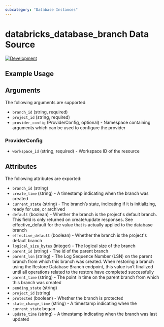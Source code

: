 ```yaml
---
subcategory: "Database Instances"
---
```

# databricks_database_branch Data Source
[![Development](https://img.shields.io/badge/Release_Stage-Development-red)](https://docs.databricks.com/aws/en/release-notes/release-types)



## Example Usage


## Arguments
The following arguments are supported:
* `branch_id` (string, required)
* `project_id` (string, required)
* `provider_config` (ProviderConfig, optional) - Namespace containing arguments which can be used to configure the provider

### ProviderConfig
* `workspace_id` (string, required) - Workspace ID of the resource

## Attributes
The following attributes are exported:
* `branch_id` (string)
* `create_time` (string) - A timestamp indicating when the branch was created
* `current_state` (string) - The branch’s state, indicating if it is initializing, ready for use, or archived
* `default` (boolean) - Whether the branch is the project's default branch. This field is only returned on create/update responses.
  See effective_default for the value that is actually applied to the database branch
* `effective_default` (boolean) - Whether the branch is the project's default branch
* `logical_size_bytes` (integer) - The logical size of the branch
* `parent_id` (string) - The id of the parent branch
* `parent_lsn` (string) - The Log Sequence Number (LSN) on the parent branch from which this branch was created.
  When restoring a branch using the Restore Database Branch endpoint,
  this value isn’t finalized until all operations related to the restore have completed successfully
* `parent_time` (string) - The point in time on the parent branch from which this branch was created
* `pending_state` (string)
* `project_id` (string)
* `protected` (boolean) - Whether the branch is protected
* `state_change_time` (string) - A timestamp indicating when the `current_state` began
* `update_time` (string) - A timestamp indicating when the branch was last updated